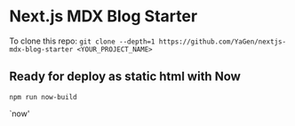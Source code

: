 # Next.js MDX Blog Starter

To clone this repo: `git clone --depth=1 https://github.com/YaGen/nextjs-mdx-blog-starter <YOUR_PROJECT_NAME>`

## Ready for deploy as static html with Now

`npm run now-build`

`now'
